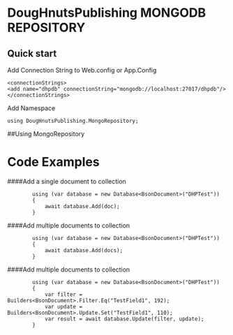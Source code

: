 # DougHnutsPublishing MONGODB REPOSITORY  

## Quick start

Add Connection String to Web.config or App.Config 


    <connectionStrings>
    <add name="dhpdb" connectionString="mongodb://localhost:27017/dhpdb"/>
    </connectionStrings>
    


Add Namespace

    using DougHnutsPublishing.MongoRepository;


##Using MongoRepository

# Code Examples #
####Add a single document to collection
    
            using (var database = new Database<BsonDocument>("DHPTest"))
            {
                await database.Add(doc);
            }


####Add multiple documents to collection
    
            using (var database = new Database<BsonDocument>("DHPTest"))
            {
                await database.Add(docs);
            }

####Add multiple documents to collection

            using (var database = new Database<BsonDocument>("DHPTest"))
            {
                var filter = Builders<BsonDocument>.Filter.Eq("TestField1", 192);
                var update = Builders<BsonDocument>.Update.Set("TestField1", 110);
                var result = await database.Update(filter, update);
            }

